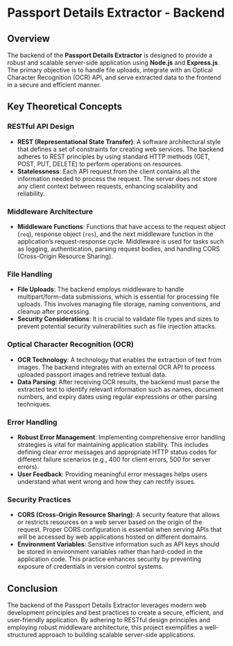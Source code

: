 # Passport Details Extractor - Backend

## Overview
The backend of the **Passport Details Extractor** is designed to provide a robust and scalable server-side application using **Node.js** and **Express.js**. The primary objective is to handle file uploads, integrate with an Optical Character Recognition (OCR) API, and serve extracted data to the frontend in a secure and efficient manner.

## Key Theoretical Concepts

### RESTful API Design
- **REST (Representational State Transfer)**: A software architectural style that defines a set of constraints for creating web services. The backend adheres to REST principles by using standard HTTP methods (GET, POST, PUT, DELETE) to perform operations on resources.
- **Statelessness**: Each API request from the client contains all the information needed to process the request. The server does not store any client context between requests, enhancing scalability and reliability.

### Middleware Architecture
- **Middleware Functions**: Functions that have access to the request object (`req`), response object (`res`), and the next middleware function in the application’s request-response cycle. Middleware is used for tasks such as logging, authentication, parsing request bodies, and handling CORS (Cross-Origin Resource Sharing).

### File Handling
- **File Uploads**: The backend employs middleware to handle multipart/form-data submissions, which is essential for processing file uploads. This involves managing file storage, naming conventions, and cleanup after processing.
- **Security Considerations**: It is crucial to validate file types and sizes to prevent potential security vulnerabilities such as file injection attacks.

### Optical Character Recognition (OCR)
- **OCR Technology**: A technology that enables the extraction of text from images. The backend integrates with an external OCR API to process uploaded passport images and retrieve textual data.
- **Data Parsing**: After receiving OCR results, the backend must parse the extracted text to identify relevant information such as names, document numbers, and expiry dates using regular expressions or other parsing techniques.

### Error Handling
- **Robust Error Management**: Implementing comprehensive error handling strategies is vital for maintaining application stability. This includes defining clear error messages and appropriate HTTP status codes for different failure scenarios (e.g., 400 for client errors, 500 for server errors).
- **User Feedback**: Providing meaningful error messages helps users understand what went wrong and how they can rectify issues.

### Security Practices
- **CORS (Cross-Origin Resource Sharing)**: A security feature that allows or restricts resources on a web server based on the origin of the request. Proper CORS configuration is essential when serving APIs that will be accessed by web applications hosted on different domains.
- **Environment Variables**: Sensitive information such as API keys should be stored in environment variables rather than hard-coded in the application code. This practice enhances security by preventing exposure of credentials in version control systems.

## Conclusion
The backend of the Passport Details Extractor leverages modern web development principles and best practices to create a secure, efficient, and user-friendly application. By adhering to RESTful design principles and employing robust middleware architecture, this project exemplifies a well-structured approach to building scalable server-side applications.
